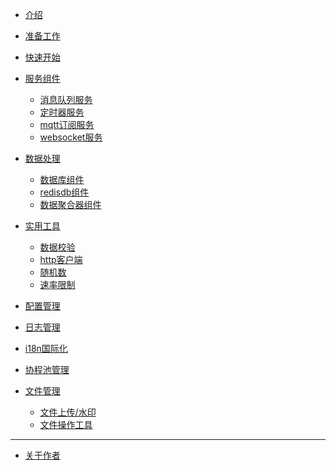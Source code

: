 <!--摘要，实际上不会显示>
# Summary

<!--一级目录-->
* [介绍](README.md)
* [准备工作](install.md)
* [快速开始](start.md)
* [服务组件](servers.md)
  * [消息队列服务](/queue.md)
  * [定时器服务](/timers.md)
  * [mqtt订阅服务](/mqttc.md)
  * [websocket服务](/websockets.md)

* [数据处理](/database.md)
    * [数据库组件](/gorm.md)
    * [redisdb组件](/redisdb.md)
    * [数据聚合器组件](/aggregator.md)
* [实用工具](/tools.md)
  * [数据校验](/valid.md)
  * [http客户端](/httputil.md)
  * [随机数](/rand.md)
  * [速率限制](/retelimit.md)
* [配置管理](/config.md)
* [日志管理](/zlog.md)
* [i18n国际化](/i18n.md)
* [协程池管理](/gpool.md)
* [文件管理](/file.md)
  * [文件上传/水印](/file.md)  
  * [文件操作工具](/fileop.md)  
<!--分割线-->
---
* [关于作者](personalIntroduction.md)

